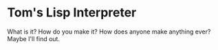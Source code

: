 # Tom's Lisp Interpreter

What is it? How do you make it? How does anyone make anything ever? Maybe I'll find out.
